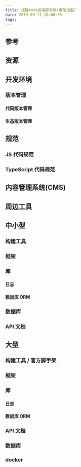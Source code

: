```yaml
---
title: 搭建node后端脚手架(框架选型)
date: 2019-09-11 18:06:35
tags:
---
```


## 参考


## 资源

## 开发环境

### 版本管理

#### 代码版本管理

#### 生态版本管理

## 规范

### JS 代码规范

### TypeScript 代码规范

## 内容管理系统(CMS)

## 周边工具

## 中小型

### 构建工具

### 框架

### 库

#### 日志

#### 数据库 ORM

### 数据库

### API 文档

## 大型

### 构建工具 / 官方脚手架

### 框架

### 库

#### 日志

#### 数据库 ORM

### API 文档

### 数据库

### docker
